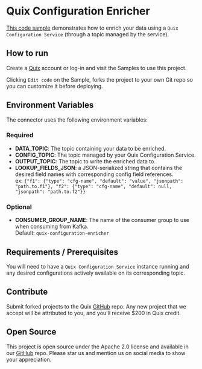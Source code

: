 # Quix Configuration Enricher

[This code sample](https://github.com/quixio/quix-samples/tree/main/python/transformations/quix_configuration_enricher) demonstrates how to 
enrich your data using a `Quix Configuration Service` (through a topic managed by the service).

## How to run

Create a [Quix](https://portal.platform.quix.io/signup?xlink=github) account or log-in and visit the Samples to use this project.

Clicking `Edit code` on the Sample, forks the project to your own Git repo so you can customize it before deploying.

## Environment Variables

The connector uses the following environment variables:

### Required
- **DATA_TOPIC**: The topic containing your data to be enriched.
- **CONFIG_TOPIC**: The topic managed by your Quix Configuration Service.
- **OUTPUT_TOPIC**: The topic to write the enriched data to.
- **LOOKUP_FIELDS_JSON**: a JSON-serialized string that contains the desired field names with corresponding config field references.  
  ex: `{"f1": {"type": "cfg-name", "default": "value", "jsonpath": "path.to.f1"}, "f2": {"type": "cfg-name", "default": null, "jsonpath": "path.to.f2"}}`

### Optional
- **CONSUMER_GROUP_NAME**: The name of the consumer group to use when consuming from Kafka.  
  Default: `quix-configuration-enricher`

## Requirements / Prerequisites

You will need to have a `Quix Configuration Service` instance running and any desired
configurations actively available on its corresponding topic.

## Contribute

Submit forked projects to the Quix [GitHub](https://github.com/quixio/quix-samples) repo. Any new project that we accept will be attributed to you, and you'll receive $200 in Quix credit.

## Open Source

This project is open source under the Apache 2.0 license and available in our [GitHub](https://github.com/quixio/quix-samples) repo. Please star us and mention us on social media to show your appreciation.